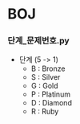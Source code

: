 # BOJ

[백준]: https://www.acmicpc.net/

### 단계_문제번호.py

- 단계 (5 -> 1)
  - B : Bronze
  - S : Silver
  - G : Gold
  - P : Platinum
  - D : Diamond
  - R : Ruby